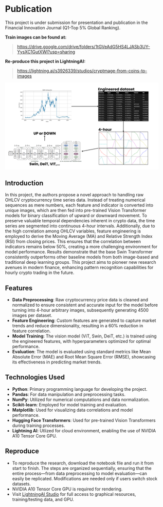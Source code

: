 # Publication 

This project is under submission for presentation and publication in the Financial Innovation Journal (Q1-Top 5% Global Ranking).

**Train images can be found at:**
> https://drive.google.com/drive/folders/1tGVeAdG5HS4LJASb3UY-YysXC1GutXWI?usp=sharing

**Re-produce this project in LightningAI:**
> https://lightning.ai/s3926339/studios/cryptmage-from-coins-to-images

![Your Banner](data/gg.png)

## Introduction 
In this project, the authors propose a novel approach to handling raw OHLCV cryptocurrency time series data. Instead of treating numerical sequences as mere numbers, each feature and indicator is converted into unique images, which are then fed into pre-trained Vision Transformer models for binary classification of upward or downward movement. To preserve valuable temporal dependencies inherent in crypto data, the time series are segmented into continuous 4-hour intervals. Additionally, due to the high correlation among OHLCV variables, feature engineering is employed to derive the Moving Average (MA) and Relative Strength Index (RSI) from closing prices. This ensures that the correlation between indicators remains below 50%, creating a more challenging environment for model performance. Results demonstrate that the base Swin Transformer consistently outperforms other baseline models from both image-based and traditional deep learning groups. This project aims to pioneer new research avenues in modern finance, enhancing pattern recognition capabilities for hourly crypto trading in the future.

## Features

- **Data Preprocessing**: Raw cryptocurrency price data is cleaned and normalized to ensure consistent and accurate input for the model before turning into 4-hour arbitrary images, subsequently generating 4500 images per dataset. 
- **Feature Engineering**: Custom features are generated to capture market trends and reduce dimensionality, resulting in a 60% reduction in feature correlation.
- **Model Training**: The vision model (ViT, Swin, DeiT, etc.) is trained using the engineered features, with hyperparameters optimized for optimal performance.
- **Evaluation**: The model is evaluated using standard metrics like Mean Absolute Error (MAE) and Root Mean Square Error (RMSE), showcasing its effectiveness in predicting market trends.

## Technologies Used

- **Python**: Primary programming language for developing the project.
- **Pandas**: For data manipulation and preprocessing tasks.
- **NumPy**: Utilized for numerical computations and data normalization.
- **Scikit-learn**: Employed for model training and evaluation.
- **Matplotlib**: Used for visualizing data correlations and model performance.
- **Hugging Face Transformers**: Used for pre-trained Vision Transformers during training processes.
- **Lightning AI**: Utlized for cloud environment, enabling the use of NVIDIA A10 Tensor Core GPU.

## Reproduce

- To reproduce the research, download the notebook file and run it from start to finish. The steps are organized sequentially, ensuring that the entire process—from data preprocessing to model evaluation—can easily be replicated. Modifications are needed only if users switch stock datasets. 
- NVIDIA A10 Tensor Core GPU is required for rendering.
- Visit [LightningAI Studio](https://lightning.ai/s3926339/studios/cryptmage-from-coins-to-images) for full access to graphical resources, training/testing data, and GPU. 
